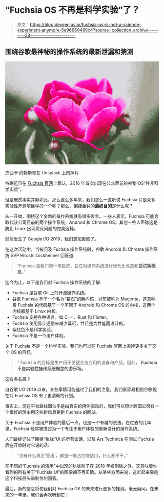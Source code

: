 # “Fuchsia OS 不再是科学实验”了？

> 原文：<https://blog.devgenius.io/fuchsia-os-is-not-a-science-experiment-anymore-5e96660489c4?source=collection_archive---------28----------------------->

## 围绕谷歌最神秘的操作系统的最新泄漏和猜测

![](img/3a2efef5f5b927c603105b83810a93e1.png)

杰西卡·约翰斯顿在 Unsplash 上的照片

谷歌近日在 [Fuchsia 官网](https://fuchsia.dev/fuchsia-src/concepts)上承认，2016 年首次出现在公众面前的神秘 OS“并非科学实验”。

但是既然事实并非如此，那么这么多年来，我们怎么一直听说 Fuchsia 只是众多实验性开源项目中的一个呢？那么，倒挂金钟的**最终目的**是什么呢？

从一开始，围绕这个全新的操作系统就有很多传言。一些人表示，Fuchsia 可能会取代该公司目前的两个操作系统，Android 和 Chrome OS。其他一些人声称这是防止 Linux 出现假设问题的完美选择。

然后发生了 Google I/O 2019，我们更加困惑了。

在这次活动中，当被问及 Fuchsia 操作系统时，谷歌 Android 和 Chrome 操作系统 SVP Hiroshi Lockheimer 回答道:

> “Fuchsia 是我们的一项投资，旨在对操作系统进行现代化改造和**尝试新概念**。”

迄今为止，以下是我们对 Fuchsia 操作系统的了解:

*   Fuchsia 是谷歌 Git 上的开源操作系统。
*   谷歌 Fuchsia 基于一个名为“锆石”的新内核，以前被称为 Magenta，这意味着 Fuchsia 的代码基于一个不同于 Android 和 Chrome OS 的内核，这两个内核都基于 Linux 内核。
*   Fuchsia 支持各种语言，如 C++、Rust 和 Flutter。
*   Fuchsia 使用异步通信来减少延迟，并且是为性能而设计的。
*   紫红色不是科学实验。
*   Fuchsia 不是一个用户体验。

关于 Fuchsia 不是一个科学实验，我们也可以在 Fuchsia 官网上阅读更多关于这个 OS 的目标。

> *"* Fuchsia 的目标是生产用于关键业务应用的设备和产品。因此， **Fuchsia 不是实验性操作系统概念的游乐场。**

这有多有趣？

自谷歌 I/O 2019 以来，某些事情可能逃过了我们的注意，我们很容易相信谷歌现在对 Fuchsia OS 有了更清晰的计划。

事实上，现在平台路线图似乎是由真实的用例驱动的，我们可以预计跨国公司有一个很好的理由用这些新信息更新 Fuchsia 的网站。

关于 Fuchsia 不是用户体验的最后一点，也是一个有趣的说法。在过去的几年里，Fuchsia 经常被描述为一个专注于用户体验的重新设计的操作系统。

人们最终记住了围绕“犰狳”UI 的所有谈话，以及 Ars Technica 在测试 Fuchsia 后在开始时对它说的话:

> “没有什么真正‘管用’，都是一堆占位符接口，什么都不干。”

在不同的“Fuchsia 的演示”中出现的犰狳除了在 2018 年被删除之外，这意味着你看到的所有关于“Fuchsia UI”的图像都不再正确。从某些方面来说，这听起来像是这个科技巨头讽刺性的回答。

最后，新的信息将使我们对 Fuchsia OS 的未来进行更多的推测。毫无疑问，在未来的一年里，我们会再次听到它！
